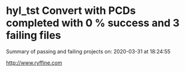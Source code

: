 # hyl_tst Convert with PCDs completed with 0 % success and 3 failing files

Summary of passing and failing projects on: 2020-03-31 at 18:24:55

http://www.ryffine.com
